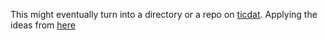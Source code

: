This might eventually turn into a directory or a repo on [ticdat](https://github.com/ticdat).
Applying the ideas from [here](https://realpython.com/async-io-python/)

 
